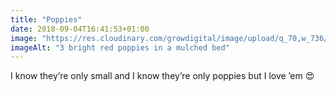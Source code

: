 ```yaml
---
title: "Poppies"
date: 2018-09-04T16:41:53+01:00
image: "https://res.cloudinary.com/growdigital/image/upload/q_70,w_736/v1544344228/poppies-44422901322.jpg"
imageAlt: "3 bright red poppies in a mulched bed"
---
```


I know they’re only small and I know they’re only poppies but I love ’em 😍
